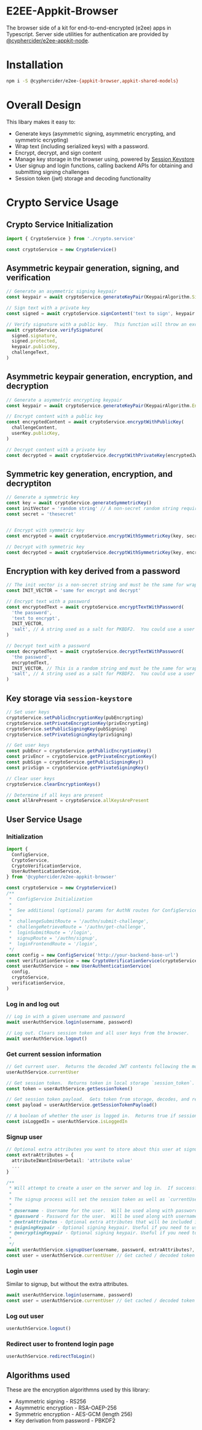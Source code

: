 # E2EE-Appkit-Browser

The browser side of a kit for end-to-end-encrypted (e2ee) apps in Typescript.  Server side utilities for authentication are provided by [@cyphercider/e2ee-appkit-node](https://www.npmjs.com/package/@cyphercider/e2ee-appkit-node).

# Installation

```sh
npm i -S @cyphercider/e2ee-{appkit-browser,appkit-shared-models}
```

# Overall Design

This libary makes it easy to:

- Generate keys (asymmetric signing, asymmetric encrypting, and symmetric ecrypting)
- Wrap text (including serialized keys) with a password.
- Encrypt, decrypt, and sign content
- Manage key storage in the browser using, powered by [Session Keystore](https://www.npmjs.com/package/session-keystore)
- User signup and login functions, calling backend APIs for obtaining and submitting signing challenges
- Session token (jwt) storage and decoding functionality

# Crypto Service Usage

## Crypto Service Initialization

```ts
import { CryptoService } from './crypto.service'

const cryptoService = new CryptoService()
```

## Asymmetric keypair generation, signing, and verification

```ts
// Generate an asymmetric signing keypair
const keypair = await cryptoService.generateKeyPair(KeypairAlgorithm.Signing)

// Sign text with a private key
const signed = await cryptoService.signContent('text to sign', keypair.privateKey)

// Verify signature with a public key.  This function will throw an exception if the signature is invalid
await cryptoService.verifySignature(
  signed.signature,
  signed.protected,
  keypair.publicKey,
  challengeText,
)
```

## Asymmetric keypair generation, encryption, and decryption


```ts
// Generate a asymmetric encrypting keypair
const keypair = await cryptoService.generateKeyPair(KeypairAlgorithm.Encrypting)

// Encrypt content with a public key 
const encryptedContent = await cryptoService.encryptWithPublicKey(
  challengeContent,
  userKey.publicKey,
)

// Decrypt content with a private key
const decrypted = await cryptoService.decryptWithPrivateKey(encryptedJwe, userKey.privateKey)
```

## Symmetric key generation, encryption, and decryptiton

```ts
// Generate a symmetric key
const key = await cryptoService.generateSymmetricKey()
const initVector = 'random string' // A non-secret random string required in symmetric encryption with AES-GCM 
const secret = 'thesecret'


// Encrypt with symmetric key
const encrypted = await cryptoService.encryptWithSymmetricKey(key, secret, initVector)

// Decrypt with symmetric key
const decrypted = await cryptoService.decryptWithSymmetricKey(key, encrypted, initVector)
```

## Encryption with key derived from a password

```ts
// The init vector is a non-secret string and must be the same for wrap / unwrap operations.  
const INIT_VECTOR = 'same for encrypt and decrypt' 

// Encrypt text with a password
const encryptedText = await cryptoService.encryptTextWithPassword(
  'the password',
  'text to encrypt',
  INIT_VECTOR, 
  'salt', // A string used as a salt for PKBDF2.  You could use a user's username for this.
)

// Decrypt text with a password
const decryptedText = await cryptoService.decryptTextWithPassword(
  'the password',
  encryptedText,
  INIT_VECTOR, // This is a random string and must be the same for wrap / unwrap operations.
  'salt', // A string used as a salt for PKBDF2.  You could use a user's username for this.
)
```

## Key storage via `session-keystore`

```ts
// Set user keys
cryptoService.setPublicEncryptionKey(pubEncrypting)
cryptoService.setPrivateEncryptionKey(privEncrypting)
cryptoService.setPublicSigningKey(pubSigning)
cryptoService.setPrivateSigningKey(privSigning)

// Get user keys
const pubEncr = cryptoService.getPublicEncryptionKey()
const privEncr = cryptoService.getPrivateEncryptionKey()
const pubSign = cryptoService.getPublicSigningKey()
const privSign = cryptoService.getPrivateSigningKey()

// Clear user keys
cryptoService.clearEncryptionKeys()

// Determine if all keys are present
const allArePresent = cryptoService.allKeysArePresent
```

## User Service Usage

### Initialization

```ts
import {
  ConfigService,
  CryptoService,
  CryptoVerificationService,
  UserAuthenticationService,
} from '@cyphercider/e2ee-appkit-browser'

const cryptoService = new CryptoService()
/**
 *  ConfigService Initialization
 * 
 *  See additional (optional) params for AuthN routes for ConfigService initialization. Defaults are:
 * 
 *  challengeSubmitRoute = '/authn/submit-challenge',
 *  challengeRetrieveRoute = '/authn/get-challenge',
 *  loginSubmitRoute = '/login',
 *  signupRoute = '/authn/signup',
 *  loginFrontendRoute = '/login',
 */
const config = new ConfigService('http://your-backend-base-url') 
const verificationService = new CryptoVerificationService(cryptoService)
const userAuthService = new UserAuthenticationService(
  config,
  cryptoService,
  verificationService,
)
```

### Log in and log out

```ts
// Log in with a given username and password
await userAuthService.login(username, password)

// Log out. Clears session token and all user keys from the browser.
await userAuthService.logout()
```

### Get current session information

```ts
// Get current user.  Returns the decoded JWT contents following the most recent user login.  Contains at least the attribute `sub: string`
userAuthService.currentUser

// Get session token.  Returns token in local storage `session_token`.
const token = userAuthService.getSessionToken()

// Get session token payload.  Gets token from storage, decodes, and returns.
const payload = userAuthService.getSessionTokenPayload()

// A boolean of whether the user is logged in.  Returns true if session token is in local storage and all keys are present in `session_keystore`.
const isLoggedIn = userAuthService.isLoggedIn
```

### Signup user

```ts
// Optional extra attributes you want to store about this user at signup time that will get passed in the payload to the login endpoint.
const extraAttributes = {
  attributeIWantInUserDetail: 'attribute value'
  ...
}

/**
 * Will attempt to create a user on the server and log in.  If successful, it will will return an object containing user keys and the user session token.  
 * 
 * The signup process will set the session token as well as `currentUser` if successful.
 * 
 * @username - Username for the user.  Will be used along with password to wrap the user's keys.
 * @password - Password for the user.  Will be used along with username to wrap the user's keys.
 * @extraAttributes - Optional extra attributes that will be included in the generated token
 * @signingKeypair - Optional signing keypair. Useful if you need to use a known keypair at the time of signup.
 * @encryptingKeypair - Optional signing keypair. Useful if you need to use a known keypair at the time of signup.
 * 
 */
await userAuthService.signupUser(username, password, extraAttributes?, encryptingKeypair?, signingKeypair?)
const user = userAuthService.currentUser // Get cached / decoded token with user information (including any additional token attributes added by your server logic)
```

### Login user

Similar to signup, but without the extra attributes.

```ts
await userAuthService.login(username, password)
const user = userAuthService.currentUser // Get cached / decoded token with user information (including any additional token attributes added by your server logic)
```

### Log out user

```ts
userAuthService.logout()
```

### Redirect user to frontend login page

```ts
userAuthService.redirectToLogin()
```


## Algorithms used

These are the encryption algorithmns used by this library:

* Asymmetric signing - RS256
* Asymmetric encryption - RSA-OAEP-256
* Symmetric encryption - AES-GCM (length 256)
* Key derivation from password - PBKDF2
